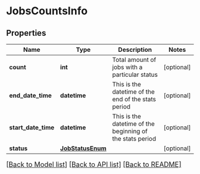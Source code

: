 # JobsCountsInfo

## Properties
Name | Type | Description | Notes
------------ | ------------- | ------------- | -------------
**count** | **int** | Total amount of jobs with a particular status | [optional] 
**end_date_time** | **datetime** | This is the datetime of the end of the stats period | [optional] 
**start_date_time** | **datetime** | This is the datetime of the beginning of the stats period | [optional] 
**status** | [**JobStatusEnum**](JobStatusEnum.md) |  | [optional] 

[[Back to Model list]](../README.md#documentation-for-models) [[Back to API list]](../README.md#documentation-for-api-endpoints) [[Back to README]](../README.md)

<style>
     p, ul, ol, li { font-size: 18px !important;}
</style>


